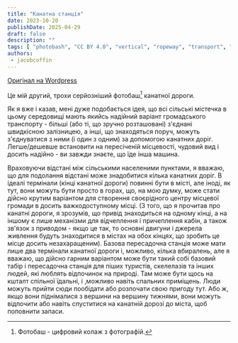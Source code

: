 ```yaml
---
title: "Канатна станція"
date: 2023-10-20
publishDate: 2025-04-29
draft: false
description: ""
tags: [ "photobash", "CC BY 4.0", "vertical", "ropeway", "transport", "forest", "mountains"]
authors:
 - jacobcoffin
---
```


[Оригінал на Wordpress](https://jacobcoffinwrites.wordpress.com/2023/10/20/ropeway-waystation-photobash/)

Це мій другий, трохи серйозніший фотобаш[^1] канатної дороги.

Як я вже і казав, мені дуже подобається ідея, що всі сільські містечка в цьому середовищі мають якийсь надійний варіант громадського транспорту - більші (або ті, що зручно розташовані) з'єднані швидкісною залізницею, а інші, що знаходяться поруч, можуть з'єднуватися з ними (і один з одним) за допомогою канатних доріг. Легше/дешевше встановити на пересіченій місцевості, чудовий вид і досить надійно - ви завжди знаєте, що їде інша машина.

Враховуючи відстані між сільськими населеними пунктами, я вважаю, що для подолання відстані може знадобитися кілька канатних доріг. В ідеалі термінали (кінці канатної дороги) повинні бути в місті, але іноді, як тут, вони можуть бути просто в горах, що, на мою думку, може стати дійсно крутим варіантом для створення своєрідного центру місцевої громади в досить важкодоступному місці. (З того, що я прочитав про канатні дороги, я зрозумів, що привід знаходиться на одному кінці, а на іншому є лише механізми для відчеплення і причеплення кабін, а також зв'язок з приводом - якщо це так, то основні двигуни і джерела живлення будуть знаходитися в містах на обох кінцях, що зробить це місце досить незахаращеним). Базова пересадочна станція може мати лише два термінали канатної дороги і, можливо, кілька вбиралень, але я вважаю, що дійсно гарним варіантом може бути такий собі базовий табір і пересадочна станція для піших туристів, скелелазів та інших людей, які люблять відпочинок на природі. Там може бути щось на кшталт спільної їдальні, і ,можливо навіть спальних приміщень. Люди можуть прийти сюди пообідати або розпочати свою пригоду тут. Або ж, якщо вони піднімалися з вершини на вершину тижнями, вони можуть відпочити або навіть спуститися на канатній дорозі до міста, щоб поповнити запаси.

[^1]: Фотобаш - цифровий колаж з фотографій.

